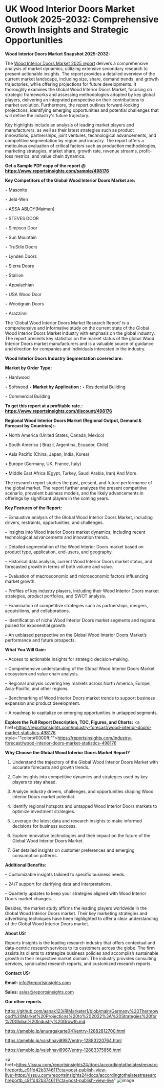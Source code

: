 # UK Wood Interior Doors Market Outlook 2025-2032: Comprehensive Growth Insights and Strategic Opportunities

<strong>Wood Interior Doors Market Snapshot 2025-2032:</strong>

The <a href=https://www.reportsinsights.com/sample/498176>Wood Interior Doors Market 2025 report</a> delivers a comprehensive analysis of market dynamics, utilizing extensive secondary research to present actionable insights. The report provides a detailed overview of the current market landscape, including size, share, demand trends, and growth trajectories, while offering projections for future developments. It thoroughly examines the Global Wood Interior Doors Market, focusing on strategic frameworks and assessing methodologies adopted by key global players, delivering an integrated perspective on their contributions to market evolution. Furthermore, the report outlines forward-looking projections, identifying emerging opportunities and potential challenges that will define the industry's future trajectory.

Key highlights include an analysis of leading market players and manufacturers, as well as their latest strategies such as product innovations, partnerships, joint ventures, technological advancements, and competitive segmentation by region and industry. The report offers a meticulous evaluation of critical factors such as production methodologies, marketing strategies, market share, growth rate, revenue streams, profit-loss metrics, and value chain dynamics.

<strong>Get a Sample PDF copy of the report @ <a href=https://www.reportsinsights.com/sample/498176 style=color:#0000ff;>https://www.reportsinsights.com/sample/498176</a></strong>

<strong>Key Competitors of the Global Wood Interior Doors Market are:</strong>

‣ Masonite

‣ Jeld-Wen

‣ ASSA ABLOY(Maiman)

‣ STEVES DOOR

‣ Simpson Door

‣ Sun Mountain

‣ TruStile Doors

‣ Lynden Doors

‣ Sierra Doors

‣ Stallion

‣ Appalachian

‣ USA Wood Door

‣ Woodgrain Doors

‣ Arazzinni

The ‘Global Wood Interior Doors Market Research Report’ is a comprehensive and informative study on the current state of the Global Wood Interior Doors Market industry with emphasis on the global industry. The report presents key statistics on the market status of the global Wood Interior Doors market manufacturers and is a valuable source of guidance and direction for companies and individuals interested in the industry.

<strong>Wood Interior Doors Industry Segmentation covered are:</strong>

<strong>Market by Order Type: </strong>

‣ Hardwood

‣ Softwood
‣ 
<strong>Market by Application :</strong>
‣ Residential Building

‣ Commercial Building

<strong>To get this report at a profitable rate.: <a href=https://www.reportsinsights.com/discount/498176 style=color:#0000ff;>https://www.reportsinsights.com/discount/498176</a></strong>

<strong>Regional Wood Interior Doors Market (Regional Output, Demand &amp; Forecast by Countries):-</strong>

• North America (United States, Canada, Mexico)

• South America ( Brazil, Argentina, Ecuador, Chile)

• Asia Pacific (China, Japan, India, Korea)

• Europe (Germany, UK, France, Italy)

• Middle East Africa (Egypt, Turkey, Saudi Arabia, Iran) And More.

The research report studies the past, present, and future performance of the global market. The report further analyzes the present competitive scenario, prevalent business models, and the likely advancements in offerings by significant players in the coming years.

<strong>Key Features of the Report:</strong>

– Exhaustive analysis of the Global Wood Interior Doors Market, including drivers, restraints, opportunities, and challenges.

– Insights into Wood Interior Doors market dynamics, including recent technological advancements and innovation trends.

– Detailed segmentation of the Wood Interior Doors market based on product type, application, end-users, and geography.

– Historical data analysis, current Wood Interior Doors market status, and forecasted growth in terms of both volume and value.

– Evaluation of macroeconomic and microeconomic factors influencing market growth.

– Profiles of key industry players, including their Wood Interior Doors market strategies, product portfolios, and SWOT analysis.

– Examination of competitive strategies such as partnerships, mergers, acquisitions, and collaborations.

– Identification of niche Wood Interior Doors market segments and regions poised for exponential growth.

– An unbiased perspective on the Global Wood Interior Doors Market’s performance and future prospects.

<strong>What You Will Gain:</strong>

– Access to actionable insights for strategic decision-making.

– Comprehensive understanding of the Global Wood Interior Doors Market ecosystem and value chain analysis.

– Regional analysis covering key markets across North America, Europe, Asia-Pacific, and other regions.

– Benchmarking of Wood Interior Doors market trends to support business expansion and product development.

– A roadmap to capitalize on emerging opportunities in untapped segments.

<strong>Explore the Full Report Description, TOC, Figures, and Charts:</strong>
<a href=https://reportsinsights.com/industry-forecast/wood-interior-doors-market-statistics-498176 style=""color:#0000ff;"">https://reportsinsights.com/industry-forecast/wood-interior-doors-market-statistics-498176</a>

<strong>Why Choose the Global Wood Interior Doors Market Report?</strong>

1. Understand the trajectory of the Global Wood Interior Doors Market with accurate forecasts and growth trends.

2. Gain insights into competitive dynamics and strategies used by key players to stay ahead.

3. Analyze industry drivers, challenges, and opportunities shaping Wood Interior Doors market potential.

4. Identify regional hotspots and untapped Wood Interior Doors markets to optimize investment strategies.

5. Leverage the latest data and research insights to make informed decisions for business success.

6. Explore innovative technologies and their impact on the future of the Global Wood Interior Doors Market.

7. Get detailed insights on customer preferences and emerging consumption patterns.

<strong>Additional Benefits:</strong>

– Customizable insights tailored to specific business needs.

– 24/7 support for clarifying data and interpretations.

– Quarterly updates to keep your strategies aligned with Wood Interior Doors market changes.

Besides, the market study affirms the leading players worldwide in the Global Wood Interior Doors market. Their key marketing strategies and advertising techniques have been highlighted to offer a clear understanding of the Global Wood Interior Doors market.

<strong><strong>About US</strong>:</strong>

Reports Insights is the leading research industry that offers contextual and data-centric research services to its customers across the globe. The firm assists its clients to strategize business policies and accomplish sustainable growth in their respective market domain. The industry provides consulting services, syndicated research reports, and customized research reports.

<strong>Contact US:</strong>

<p class=><b>Email:</b> <a href=mailto:info@reportsinsights.com>info@reportsinsights.com</a></p>
<p class=><b>Sales:</b> <a href=mailto:sales@reportsinsights.com>sales@reportsinsights.com</a></p>

<strong>Our other reports</strong>

<a href=https://github.com/aanak123/RIMarketer1/blob/main/Germany%20Thermowood%20Market%20Projections%20to%202032%3A%20Strategies%20for%20Global%20Industry%20Growth.md>https://github.com/aanak123/RIMarketer1/blob/main/Germany%20Thermowood%20Market%20Projections%20to%202032%3A%20Strategies%20for%20Global%20Industry%20Growth.md</a>

<a href=https://ameblo.jp/anuragakarte041/entry-12882812700.html>https://ameblo.jp/anuragakarte041/entry-12882812700.html</a>

<a href=https://ameblo.jp/vaishnavi8987/entry-12883220764.html>https://ameblo.jp/vaishnavi8987/entry-12883220764.html</a>

<a href=https://ameblo.jp/vaishnavi8987/entry-12883375856.html>https://ameblo.jp/vaishnavi8987/entry-12883375856.html</a>

<a href=https://issuu.com/reportsinsights24/docs/accordingtothelatestresearchreportb_c91fd42b374611?cta=post-publish-view-live>https://issuu.com/reportsinsights24/docs/accordingtothelatestresearchreportb_c91fd42b374611?cta=post-publish-view-live</a>"
![image](https://github.com/user-attachments/assets/4fe8fd92-7ba0-47a8-849d-62320d1bb2fd)
